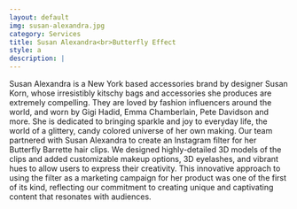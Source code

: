 ```yaml
---
layout: default
img: susan-alexandra.jpg
category: Services
title: Susan Alexandra<br>Butterfly Effect
style: a
description: |
---
```

  Susan Alexandra is a New York based accessories brand by designer Susan Korn, whose irresistibly kitschy bags and accessories she produces are extremely compelling. They are loved by fashion influencers around the world, and worn by Gigi Hadid, Emma Chamberlain, Pete Davidson and more. She is dedicated to bringing sparkle and joy to everyday life, the world of a glittery, candy colored universe of her own making. Our team partnered with Susan Alexandra to create an Instagram filter for her Butterfly Barrette hair clips. We designed highly-detailed 3D models of the clips and added customizable makeup options, 3D eyelashes, and vibrant hues to allow users to express their creativity. This innovative approach to using the filter as a marketing campaign for her product was one of the first of its kind, reflecting our commitment to creating unique and captivating content that resonates with audiences.